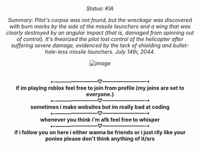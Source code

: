 <h6 align="center"

Status: KIA

Summary: Pilot's corpse was not found, but the wreckage was discovered with burn marks by the side of the missile launchers and a wing that was clearly destroyed by an angular impact (that is, damaged from spinning out of control). It's theorized the pilot lost control of the helicopter after suffering severe damage, evidenced by the lack of shielding and bullet-hole-less missile launchers. July 14th, 2044.

![image](https://github.com/user-attachments/assets/a7c238eb-2df5-4936-bb23-7046b5ddd2a6)

<h4 align='center'

•-————————♡————————-•
<br>
if im playing roblox feel free to join from profile (my joins are set to everyone.)
<br>
•-————————♡————————-•
<br>
sometimes i make websites but im really bad at coding
<br>
•-————————♡————————-•
<br>
whenever you think i'm afk feel free to whisper
<br>
•-————————♡————————-•
<br>
if i follow you on here i either wanna be friends or i just rlly like your ponies please don't think anything of it/srs
<br>
